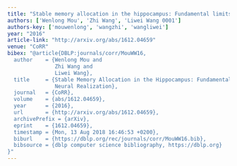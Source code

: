 ```yaml
---
title: "Stable memory allocation in the hippocampus: Fundamental limits and neural realization"
authors: ['Wenlong Mou', 'Zhi Wang', 'Liwei Wang 0001']
authors-key: ['mouwenlong', 'wangzhi', 'wangliwei']
year: "2016"
article-link: "http://arxiv.org/abs/1612.04659"
venue: "CoRR"
bibex: "@article{DBLP:journals/corr/MouWW16,
  author    = {Wenlong Mou and
               Zhi Wang and
               Liwei Wang},
  title     = {Stable Memory Allocation in the Hippocampus: Fundamental Limits and
               Neural Realization},
  journal   = {CoRR},
  volume    = {abs/1612.04659},
  year      = {2016},
  url       = {http://arxiv.org/abs/1612.04659},
  archivePrefix = {arXiv},
  eprint    = {1612.04659},
  timestamp = {Mon, 13 Aug 2018 16:46:53 +0200},
  biburl    = {https://dblp.org/rec/journals/corr/MouWW16.bib},
  bibsource = {dblp computer science bibliography, https://dblp.org}
}"
---
```


